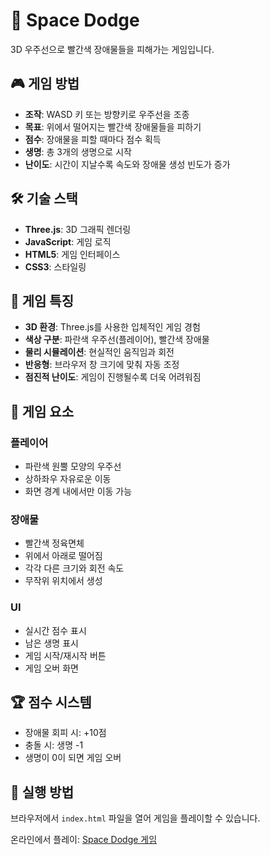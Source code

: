 # 🚀 Space Dodge

3D 우주선으로 빨간색 장애물들을 피해가는 게임입니다.

## 🎮 게임 방법

- **조작**: WASD 키 또는 방향키로 우주선을 조종
- **목표**: 위에서 떨어지는 빨간색 장애물들을 피하기
- **점수**: 장애물을 피할 때마다 점수 획득
- **생명**: 총 3개의 생명으로 시작
- **난이도**: 시간이 지날수록 속도와 장애물 생성 빈도가 증가

## 🛠 기술 스택

- **Three.js**: 3D 그래픽 렌더링
- **JavaScript**: 게임 로직
- **HTML5**: 게임 인터페이스
- **CSS3**: 스타일링

## 🎯 게임 특징

- **3D 환경**: Three.js를 사용한 입체적인 게임 경험
- **색상 구분**: 파란색 우주선(플레이어), 빨간색 장애물
- **물리 시뮬레이션**: 현실적인 움직임과 회전
- **반응형**: 브라우저 창 크기에 맞춰 자동 조정
- **점진적 난이도**: 게임이 진행될수록 더욱 어려워짐

## 🎨 게임 요소

### 플레이어
- 파란색 원뿔 모양의 우주선
- 상하좌우 자유로운 이동
- 화면 경계 내에서만 이동 가능

### 장애물
- 빨간색 정육면체
- 위에서 아래로 떨어짐
- 각각 다른 크기와 회전 속도
- 무작위 위치에서 생성

### UI
- 실시간 점수 표시
- 남은 생명 표시
- 게임 시작/재시작 버튼
- 게임 오버 화면

## 🏆 점수 시스템

- 장애물 회피 시: +10점
- 충돌 시: 생명 -1
- 생명이 0이 되면 게임 오버

## 🚀 실행 방법

브라우저에서 `index.html` 파일을 열어 게임을 플레이할 수 있습니다.

온라인에서 플레이: [Space Dodge 게임](../space-dodge/)